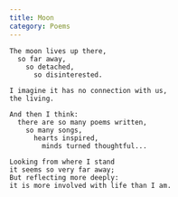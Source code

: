 ```yaml
---
title: Moon
category: Poems
---
```


    The moon lives up there,
      so far away,
        so detached,
          so disinterested.

    I imagine it has no connection with us,
    the living.

    And then I think:
      there are so many poems written,
        so many songs,
          hearts inspired,
            minds turned thoughtful...

    Looking from where I stand
    it seems so very far away;
    But reflecting more deeply:
    it is more involved with life than I am.


